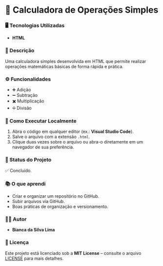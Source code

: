 # 📌 Calculadora de Operações Simples  

### 🖥️ Tecnologias Utilizadas  
- **HTML**  

### 📖 Descrição  
Uma calculadora simples desenvolvida em HTML que permite realizar operações matemáticas básicas de forma rápida e prática.  

### ⚙️ Funcionalidades  
- ➕ Adição  
- ➖ Subtração  
- ✖️ Multiplicação  
- ➗ Divisão  

### 🚀 Como Executar Localmente  
1. Abra o código em qualquer editor (ex.: **Visual Studio Code**).  
2. Salve o arquivo com a extensão `.html`.  
3. Clique duas vezes sobre o arquivo ou abra-o diretamente em um navegador de sua preferência.  

### 📌 Status do Projeto  
✅ Concluído.

### 📚 O que aprendi

- Criar e organizar um repositório no GitHub.  
- Subir arquivos via GitHub.  
- Boas práticas de organização e versionamento.  

### 👩‍💻 Autor  
- **Bianca da Silva Lima**  

### 📜 Licença  
Este projeto está licenciado sob a **MIT License** – consulte o arquivo [LICENSE](LICENSE) para mais detalhes.  
